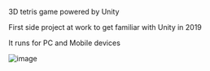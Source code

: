 3D tetris game powered by Unity

First side project at work to get familiar with Unity in 2019

It runs for PC and Mobile devices

![image](https://user-images.githubusercontent.com/10754000/172162875-a45e8b9a-f639-4f17-bbe8-b761ce754617.png)
